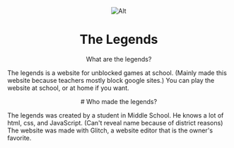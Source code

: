 <div align='center'>
  
![Alt](https://github.com/Cr3ativee/Thelegendsz.github.io/assets/103892133/3b1e689d-ff3e-4060-becf-cff4c84d5150)
# The Legends

What are the legends?
</div>

The legends is a website for unblocked games at school. (Mainly made this website because teachers mostly block google sites.) You can play the website at school, or at home if you want.

<div align="center">
  # Who made the legends?
</div>

The legends was created by a student in Middle School. He knows a lot of html, css, and JavaScript. (Can't reveal name because of district reasons)
The website was made with Glitch, a website editor that is the owner's favorite.
